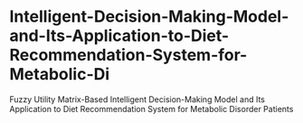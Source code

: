 # Intelligent-Decision-Making-Model-and-Its-Application-to-Diet-Recommendation-System-for-Metabolic-Di
Fuzzy Utility Matrix-Based Intelligent Decision-Making Model and Its Application to Diet Recommendation System for Metabolic Disorder Patients
